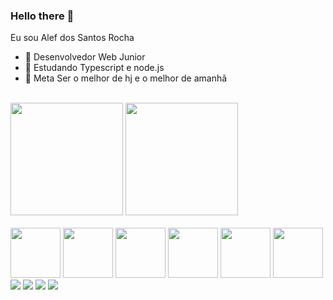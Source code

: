 ### Hello there 👋
Eu sou Alef dos Santos Rocha
- 🔭 Desenvolvedor Web Junior
- 🌱 Estudando Typescript e node.js
- 🤝 Meta Ser o melhor de hj e o melhor de amanhã

<div><br/>
<img height="180rem" src="https://github-readme-stats.vercel.app/api?username=serphurus&show_icons=true&theme=dracula" />
<img height="180rem" src="https://github-readme-stats.vercel.app/api/top-langs/?username=serphurus&layout=compact&theme=dracula" />
<div/>
  <div><br/>
<img 
height="80px" src="https://cdn.jsdelivr.net/gh/devicons/devicon/icons/html5/html5-original.svg" />
<img 
height="80px" src="https://cdn.jsdelivr.net/gh/devicons/devicon/icons/css3/css3-original.svg" />
<img 
height="80px" src="https://cdn.jsdelivr.net/gh/devicons/devicon/icons/bootstrap/bootstrap-original.svg" />
<img 
height="80px" src="https://cdn.jsdelivr.net/gh/devicons/devicon/icons/sass/sass-original.svg" />
<img 
height="80px" src="https://cdn.jsdelivr.net/gh/devicons/devicon/icons/javascript/javascript-original.svg" />
<img 
height="80px" src="https://cdn.jsdelivr.net/gh/devicons/devicon/icons/react/react-original.svg" />
    <div/>
<div>
   <a haref="" ><img src="https://img.shields.io/badge/linkedin-%230077B5.svg?&style=for-the-badge&logo=linkedin&logoColor=white" /><a/>
<a haref="" ><img src="https://img.shields.io/badge/Gmail-D14836?style=for-the-badge&logo=gmail&logoColor=white" /><a/>
<a haref="" ><img src="https://img.shields.io/badge/WhatsApp-25D366?style=for-the-badge&logo=whatsapp&logoColor=white" /> <a/>
<a haref="" ><img src="https://img.shields.io/badge/Discord-7289DA?style=for-the-badge&logo=discord&logoColor=white" /> <a/>
<div/>
